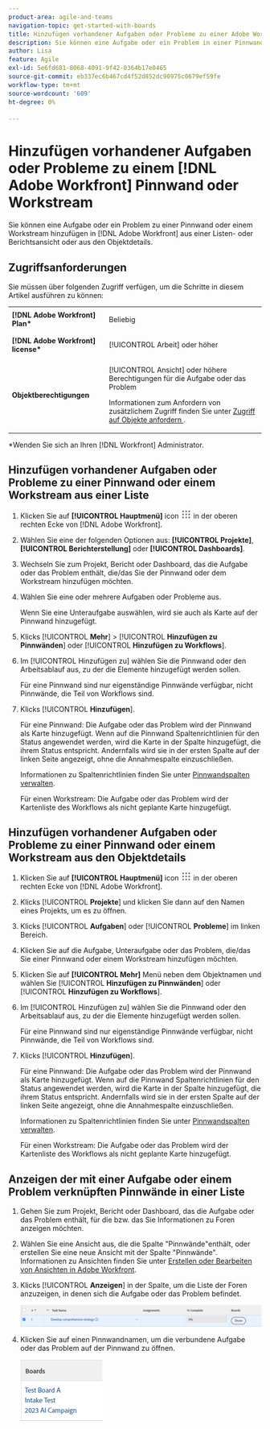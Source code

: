 ```yaml
---
product-area: agile-and-teams
navigation-topic: get-started-with-boards
title: Hinzufügen vorhandener Aufgaben oder Probleme zu einer Adobe Workfront-Pinnwand oder einem Workstream
description: Sie können eine Aufgabe oder ein Problem in einer Pinnwand in Adobe Workfront aus einer Listen- oder Berichtansicht hinzufügen.
author: Lisa
feature: Agile
exl-id: 5e6fd681-8068-4091-9f42-0364b17e0465
source-git-commit: eb337ec6b467cd4f52d852dc90975c0679ef59fe
workflow-type: tm+mt
source-wordcount: '609'
ht-degree: 0%

---
```


# Hinzufügen vorhandener Aufgaben oder Probleme zu einem [!DNL Adobe Workfront] Pinnwand oder Workstream

Sie können eine Aufgabe oder ein Problem zu einer Pinnwand oder einem Workstream hinzufügen in [!DNL Adobe Workfront] aus einer Listen- oder Berichtsansicht oder aus den Objektdetails.

## Zugriffsanforderungen

Sie müssen über folgenden Zugriff verfügen, um die Schritte in diesem Artikel ausführen zu können:

<table style="table-layout:auto">
 <col>
 <col>
 <tbody>
  <tr>
   <td role="rowheader"><strong>[!DNL Adobe Workfront] Plan*</strong></td>
   <td> <p>Beliebig</p> </td>
  </tr>
  <tr>
   <td role="rowheader"><strong>[!DNL Adobe Workfront] license*</strong></td>
   <td> <p>[!UICONTROL Arbeit] oder höher</p> </td>
  </tr>
  <tr>
   <td role="rowheader"><strong>Objektberechtigungen</strong></td>
   <td> <p>[!UICONTROL Ansicht] oder höhere Berechtigungen für die Aufgabe oder das Problem</p> <p>Informationen zum Anfordern von zusätzlichem Zugriff finden Sie unter <a href="/help/quicksilver/workfront-basics/grant-and-request-access-to-objects/request-access.md" class="MCXref xref">Zugriff auf Objekte anfordern </a>.</p> </td>
  </tr>
 </tbody>
</table>

&#42;Wenden Sie sich an Ihren [!DNL Workfront] Administrator.

## Hinzufügen vorhandener Aufgaben oder Probleme zu einer Pinnwand oder einem Workstream aus einer Liste

1. Klicken Sie auf **[!UICONTROL Hauptmenü]** icon ![](assets/main-menu-icon.png) in der oberen rechten Ecke von [!DNL Adobe Workfront].
1. Wählen Sie eine der folgenden Optionen aus: **[!UICONTROL Projekte]**, **[!UICONTROL Berichterstellung]** oder **[!UICONTROL Dashboards]**.
1. Wechseln Sie zum Projekt, Bericht oder Dashboard, das die Aufgabe oder das Problem enthält, die/das Sie der Pinnwand oder dem Workstream hinzufügen möchten.
1. Wählen Sie eine oder mehrere Aufgaben oder Probleme aus.

   Wenn Sie eine Unteraufgabe auswählen, wird sie auch als Karte auf der Pinnwand hinzugefügt.

1. Klicks [!UICONTROL **Mehr**] > [!UICONTROL **Hinzufügen zu Pinnwänden**] oder [!UICONTROL **Hinzufügen zu Workflows**].
1. Im [!UICONTROL Hinzufügen zu] wählen Sie die Pinnwand oder den Arbeitsablauf aus, zu der die Elemente hinzugefügt werden sollen.

   Für eine Pinnwand sind nur eigenständige Pinnwände verfügbar, nicht Pinnwände, die Teil von Workflows sind.

1. Klicks [!UICONTROL **Hinzufügen**].

   Für eine Pinnwand: Die Aufgabe oder das Problem wird der Pinnwand als Karte hinzugefügt. Wenn auf die Pinnwand Spaltenrichtlinien für den Status angewendet werden, wird die Karte in der Spalte hinzugefügt, die ihrem Status entspricht. Andernfalls wird sie in der ersten Spalte auf der linken Seite angezeigt, ohne die Annahmespalte einzuschließen.

   Informationen zu Spaltenrichtlinien finden Sie unter [Pinnwandspalten verwalten](/help/quicksilver/agile/get-started-with-boards/manage-board-columns.md).

   Für einen Workstream: Die Aufgabe oder das Problem wird der Kartenliste des Workflows als nicht geplante Karte hinzugefügt.

## Hinzufügen vorhandener Aufgaben oder Probleme zu einer Pinnwand oder einem Workstream aus den Objektdetails

1. Klicken Sie auf **[!UICONTROL Hauptmenü]** icon ![](assets/main-menu-icon.png) in der oberen rechten Ecke von [!DNL Adobe Workfront].
1. Klicks [!UICONTROL **Projekte**] und klicken Sie dann auf den Namen eines Projekts, um es zu öffnen.
1. Klicks [!UICONTROL **Aufgaben**] oder [!UICONTROL **Probleme**] im linken Bereich.
1. Klicken Sie auf die Aufgabe, Unteraufgabe oder das Problem, die/das Sie einer Pinnwand oder einem Workstream hinzufügen möchten.
1. Klicken Sie auf **[!UICONTROL Mehr]** Menü neben dem Objektnamen und wählen Sie [!UICONTROL **Hinzufügen zu Pinnwänden**] oder [!UICONTROL **Hinzufügen zu Workflows**].
1. Im [!UICONTROL Hinzufügen zu] wählen Sie die Pinnwand oder den Arbeitsablauf aus, zu der die Elemente hinzugefügt werden sollen.

   Für eine Pinnwand sind nur eigenständige Pinnwände verfügbar, nicht Pinnwände, die Teil von Workflows sind.

1. Klicks [!UICONTROL **Hinzufügen**].

   Für eine Pinnwand: Die Aufgabe oder das Problem wird der Pinnwand als Karte hinzugefügt. Wenn auf die Pinnwand Spaltenrichtlinien für den Status angewendet werden, wird die Karte in der Spalte hinzugefügt, die ihrem Status entspricht. Andernfalls wird sie in der ersten Spalte auf der linken Seite angezeigt, ohne die Annahmespalte einzuschließen.

   Informationen zu Spaltenrichtlinien finden Sie unter [Pinnwandspalten verwalten](/help/quicksilver/agile/get-started-with-boards/manage-board-columns.md).

   Für einen Workstream: Die Aufgabe oder das Problem wird der Kartenliste des Workflows als nicht geplante Karte hinzugefügt.

## Anzeigen der mit einer Aufgabe oder einem Problem verknüpften Pinnwände in einer Liste

1. Gehen Sie zum Projekt, Bericht oder Dashboard, das die Aufgabe oder das Problem enthält, für die bzw. das Sie Informationen zu Foren anzeigen möchten.
1. Wählen Sie eine Ansicht aus, die die Spalte &quot;Pinnwände&quot;enthält, oder erstellen Sie eine neue Ansicht mit der Spalte &quot;Pinnwände&quot;.
Informationen zu Ansichten finden Sie unter [Erstellen oder Bearbeiten von Ansichten in Adobe Workfront](/help/quicksilver/reports-and-dashboards/reports/reporting-elements/create-edit-views.md).
1. Klicks [!UICONTROL **Anzeigen**] in der Spalte, um die Liste der Foren anzuzeigen, in denen sich die Aufgabe oder das Problem befindet.

   ![Anzeigen von Pinnwänden in der Spalte](assets/show-boards-in-column.png)

1. Klicken Sie auf einen Pinnwandnamen, um die verbundene Aufgabe oder das Problem auf der Pinnwand zu öffnen.

   ![Pinnwand auswählen](assets/select-board-in-column.png)
